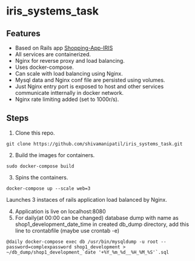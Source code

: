 # iris_systems_task

## Features
* Based on Rails app [Shopping-App-IRIS](https://github.com/VithikShah/Shopping-App-IRIS) 
* All services are containerized.
* Nginx for reverse proxy and load balancing.
* Uses docker-compose.
* Can scale with load balancing using Nginx.
* Mysql data and Nginx conf file are persisted using volumes.
* Just Nginx entry port is exposed to host and other services communicate intternally in docker network.
* Nginx rate limiting added (set to 1000r/s).

## Steps 
1. Clone this repo.
```
git clone https://github.com/shivamanipatil/iris_systems_task.git
```
2. Build the images for containers.
```
sudo docker-compose build
```
3. Spins the containers.
```
docker-compose up --scale web=3
```
  Launches 3 instaces of rails application load balanced by Nginx.

4. Application is live on localhost:8080
5. For daily(at 00:00 can be changed) database dump with name as shop1_development_date_time in created db_dump directory, add this line to crontabfile (maybe use crontab -e)
```
@daily docker-compose exec db /usr/bin/mysqldump -u root --password=complexpassword shop1_development > ~/db_dump/shop1_development_`date '+%Y_%m_%d__%H_%M_%S'`.sql
```
